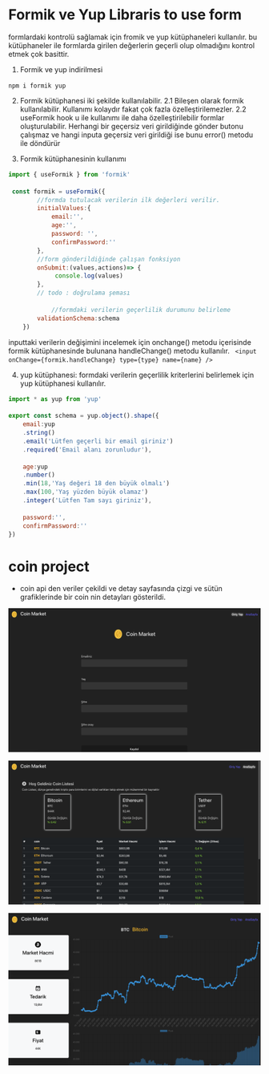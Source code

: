 # Formik ve Yup Libraris to use form

formlardaki kontrolü sağlamak için fromik ve yup kütüphaneleri kullanılır. bu kütüphaneler ile formlarda girilen değerlerin geçerli olup olmadığını kontrol etmek çok basittir. 

1. Formik ve yup indirilmesi

`npm i formik yup`

2. Formik kütüphanesi iki şekilde kullanılabilir.
    2.1 Bileşen olarak formik kullanılabilir. Kullanımı kolaydır fakat çok fazla özelleştirilemezler.
    2.2 useFormik hook u ile kullanımı ile daha özelleştirilebilir formlar oluşturulabilir.
Herhangi bir geçersiz veri girildiğinde gönder butonu çalışmaz ve hangi inputa geçersiz veri girildiği ise bunu error() metodu ile döndürür

3.  Formik kütüphanesinin kullanımı 

```javascript
import { useFormik } from 'formik'

 const formik = useFormik({
        //formda tutulacak verilerin ilk değerleri verilir.
        initialValues:{
            email:'',
            age:'',
            password: '',
            confirmPassword:''
        },
        //form gönderildiğinde çalışan fonksiyon
        onSubmit:(values,actions)=> {
             console.log(values)
        },
        // todo : doğrulama şeması

            //formdaki verilerin geçerlilik durumunu belirleme
        validationSchema:schema
    })
```
inputtaki verilerin değişimini incelemek için onchange() metodu içerisinde formik kütüphanesinde bulunana handleChange() metodu kullanılır.
` <input onChange={formik.handleChange} type={type} name={name} />`

4. yup kütüphanesi: formdaki verilerin geçerlilik kriterlerini belirlemek için yup kütüphanesi kullanılır.

```javascript
import * as yup from 'yup'

export const schema = yup.object().shape({
    email:yup
    .string()
    .email('Lütfen geçerli bir email giriniz')
    .required('Email alanı zorunludur'),

    age:yup
    .number()
    .min(18,'Yaş değeri 18 den büyük olmalı')
    .max(100,'Yaş yüzden büyük olamaz')
    .integer('Lütfen Tam sayı giriniz'),

    password:'',
    confirmPassword:''
})
```

# coin project 
- coin api den veriler çekildi ve detay sayfasında çizgi ve sütün grafiklerinde bir coin nin detayları gösterildi.

![](./public/ekran1.png)

![](./public/ekran2.png)

![](./public/ekran3.png)